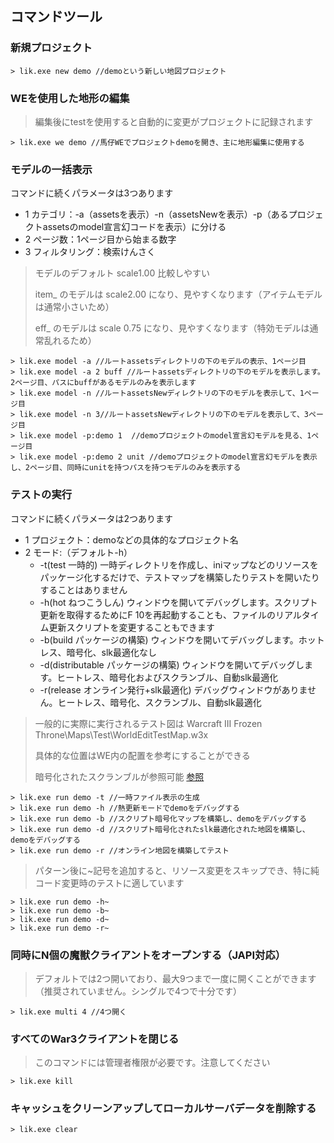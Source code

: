 ## コマンドツール

### 新規プロジェクト

```
> lik.exe new demo //demoという新しい地図プロジェクト
```

### WEを使用した地形の編集

> 編集後にtestを使用すると自動的に変更がプロジェクトに記録されます

```
> lik.exe we demo //馬仔WEでプロジェクトdemoを開き、主に地形編集に使用する
```

### モデルの一括表示

コマンドに続くパラメータは3つあります

* 1 カテゴリ：-a（assetsを表示）-n（assetsNewを表示）-p（あるプロジェクトassetsのmodel宣言幻コードを表示）に分ける
* 2 ページ数：1ページ目から始まる数字
* 3 フィルタリング：検索けんさく

> モデルのデフォルト scale1.00 比較しやすい
> 
> item_ のモデルは scale2.00 になり、見やすくなります（アイテムモデルは通常小さいため）
>
> eff_ のモデルは scale 0.75 になり、見やすくなります（特効モデルは通常乱れるため）

```
> lik.exe model -a //ルートassetsディレクトリの下のモデルの表示、1ページ目
> lik.exe model -a 2 buff //ルートassetsディレクトリの下のモデルを表示します。2ページ目、パスにbuffがあるモデルのみを表示します
> lik.exe model -n //ルートassetsNewディレクトリの下のモデルを表示して、1ページ目
> lik.exe model -n 3//ルートassetsNewディレクトリの下のモデルを表示して、3ページ目
> lik.exe model -p:demo 1  //demoプロジェクトのmodel宣言幻モデルを見る、1ページ目
> lik.exe model -p:demo 2 unit //demoプロジェクトのmodel宣言幻モデルを表示し、2ページ目、同時にunitを持つパスを持つモデルのみを表示する
```

### テストの実行

コマンドに続くパラメータは2つあります

* 1 プロジェクト：demoなどの具体的なプロジェクト名
* 2 モード:（デフォルト-h）
    * -t(test 一時的) 一時ディレクトリを作成し、iniマップなどのリソースをパッケージ化するだけで、テストマップを構築したりテストを開いたりすることはありません
    * -h(hot ねつこうしん) ウィンドウを開いてデバッグします。スクリプト更新を取得するためにF 10を再起動することも、ファイルのリアルタイム更新スクリプトを変更することもできます
    * -b(build パッケージの構築) ウィンドウを開いてデバッグします。ホットレス、暗号化、slk最適化なし
    * -d(distributable パッケージの構築) ウィンドウを開いてデバッグします。ヒートレス、暗号化およびスクランブル、自動slk最適化
    * -r(release オンライン発行+slk最適化) デバッグウィンドウがありません。ヒートレス、暗号化、スクランブル、自動slk最適化

> 一般的に実際に実行されるテスト図は Warcraft III Frozen Throne\Maps\Test\WorldEditTestMap.w3x
>
> 具体的な位置はWE内の配置を参考にすることができる
>
> 暗号化されたスクランブルが参照可能 [参照](https://lik.hunzsig.org/?p=other&n=encrypt)

```
> lik.exe run demo -t //一時ファイル表示の生成
> lik.exe run demo -h //熱更新モードでdemoをデバッグする
> lik.exe run demo -b //スクリプト暗号化マップを構築し、demoをデバッグする
> lik.exe run demo -d //スクリプト暗号化されたslk最適化された地図を構築し、demoをデバッグする
> lik.exe run demo -r //オンライン地図を構築してテスト
```

> パターン後に~記号を追加すると、リソース変更をスキップでき、特に純コード変更時のテストに適しています

```
> lik.exe run demo -h~
> lik.exe run demo -b~
> lik.exe run demo -d~
> lik.exe run demo -r~
```

### 同時にN個の魔獣クライアントをオープンする（JAPI対応）

> デフォルトでは2つ開いており、最大9つまで一度に開くことができます（推奨されていません。シングルで4つで十分です）

```
> lik.exe multi 4 //4つ開く
```

### すべてのWar3クライアントを閉じる

> このコマンドには管理者権限が必要です。注意してください

```
> lik.exe kill
```

### キャッシュをクリーンアップしてローカルサーバデータを削除する

```
> lik.exe clear
```
